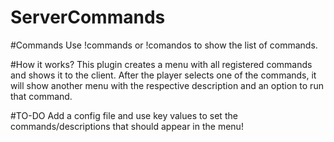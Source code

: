 # ServerCommands

#Commands
Use !commands or !comandos to show the list of commands.

#How it works?
This plugin creates a menu with all registered commands and shows it to the client. After the player selects one of the commands, it will show another menu with the respective description and an option to run that command.

#TO-DO
Add a config file and use key values to set the commands/descriptions that should appear in the menu!
